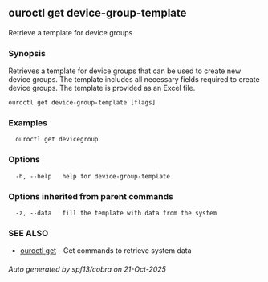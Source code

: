 ## ouroctl get device-group-template

Retrieve a template for device groups

### Synopsis

Retrieves a template for device groups that can be used to create new device groups.
The template includes all necessary fields required to create device groups.
The template is provided as an Excel file.

```
ouroctl get device-group-template [flags]
```

### Examples

```
  ouroctl get devicegroup
```

### Options

```
  -h, --help   help for device-group-template
```

### Options inherited from parent commands

```
  -z, --data   fill the template with data from the system
```

### SEE ALSO

* [ouroctl get](ouroctl_get.md)	 - Get commands to retrieve system data

###### Auto generated by spf13/cobra on 21-Oct-2025
